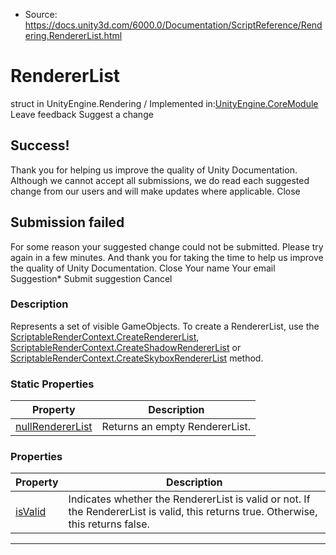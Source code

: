 * Source: https://docs.unity3d.com/6000.0/Documentation/ScriptReference/Rendering.RendererList.html

# RendererList
struct in UnityEngine.Rendering
/
Implemented in:[UnityEngine.CoreModule](https://docs.unity3d.com/6000.0/Documentation/ScriptReference/UnityEngine.CoreModule.html)
Leave feedback
Suggest a change
## Success!
Thank you for helping us improve the quality of Unity Documentation. Although we cannot accept all submissions, we do read each suggested change from our users and will make updates where applicable.
Close
## Submission failed
For some reason your suggested change could not be submitted. Please <a>try again</a> in a few minutes. And thank you for taking the time to help us improve the quality of Unity Documentation.
Close
Your name Your email Suggestion* Submit suggestion
Cancel
### Description
Represents a set of visible GameObjects.
To create a RendererList, use the [ScriptableRenderContext.CreateRendererList](https://docs.unity3d.com/6000.0/Documentation/ScriptReference/Rendering.ScriptableRenderContext.CreateRendererList.html), [ScriptableRenderContext.CreateShadowRendererList](https://docs.unity3d.com/6000.0/Documentation/ScriptReference/Rendering.ScriptableRenderContext.CreateShadowRendererList.html) or [ScriptableRenderContext.CreateSkyboxRendererList](https://docs.unity3d.com/6000.0/Documentation/ScriptReference/Rendering.ScriptableRenderContext.CreateSkyboxRendererList.html) method.
### Static Properties
Property | Description  
---|---  
[nullRendererList](https://docs.unity3d.com/6000.0/Documentation/ScriptReference/Rendering.RendererList-nullRendererList.html) | Returns an empty RendererList.  
### Properties
Property | Description  
---|---  
[isValid](https://docs.unity3d.com/6000.0/Documentation/ScriptReference/Rendering.RendererList-isValid.html) | Indicates whether the RendererList is valid or not. If the RendererList is valid, this returns true. Otherwise, this returns false.  
* * *
